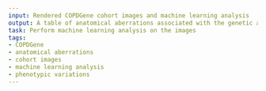 ```yaml
---
input: Rendered COPDGene cohort images and machine learning analysis
output: A table of anatomical aberrations associated with the genetic and phenotypic variations
task: Perform machine learning analysis on the images
tags:
- COPDGene
- anatomical aberrations
- cohort images
- machine learning analysis
- phenotypic variations
---
```

